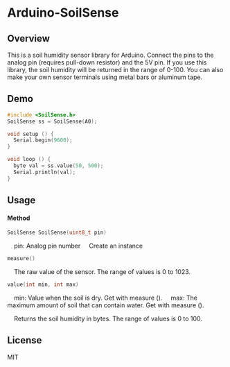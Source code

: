 Arduino-SoilSense
====

## Overview

This is a soil humidity sensor library for Arduino. Connect the pins to the analog pin (requires pull-down resistor) and the 5V pin. If you use this library, the soil humidity will be returned in the range of 0-100. You can also make your own sensor terminals using metal bars or aluminum tape.

## Demo

````cpp:example.ino
#include <SoilSense.h>
SoilSense ss = SoilSense(A0);

void setup () {
  Serial.begin(9600);
}

void loop () {
  byte val = ss.value(50, 500);
  Serial.println(val);
}
````

## Usage

#### Method

````cpp:example.ino
SoilSense SoilSense(uint8_t pin)
````

    pin: Analog pin number
    Create an instance

````cpp:example.ino
measure()
````

    The raw value of the sensor. The range of values is 0 to 1023.

````cpp:example.ino
value(int min, int max)
````
    min: Value when the soil is dry. Get with measure ().
    max: The maximum amount of soil that can contain water. Get with measure ().

    Returns the soil humidity in bytes. The range of values is 0 to 100.

## License

MIT
